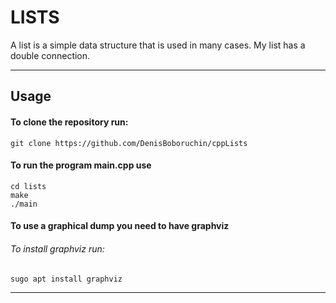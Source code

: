 # **LISTS**
A list is a simple data structure that is used in many cases. My list has a double connection.
____

## **Usage**

#### To clone the repository run:
```
git clone https://github.com/DenisBoboruchin/cppLists
```

#### To run the program main.cpp use
```
cd lists
make
./main
```

#### To use a graphical dump you need to have graphviz
###### To install graphviz run:
```
sugo apt install graphviz
```
____
